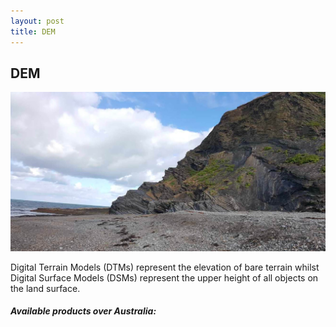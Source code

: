 ```yaml
---
layout: post
title: DEM
---
```


## DEM

![Digital Terrain Models](/assets/img/wales/big/dem.jpg)

Digital Terrain Models (DTMs) represent the elevation of bare terrain whilst Digital Surface Models (DSMs) represent the upper height of all objects on the land surface.

##### Available products over Australia: